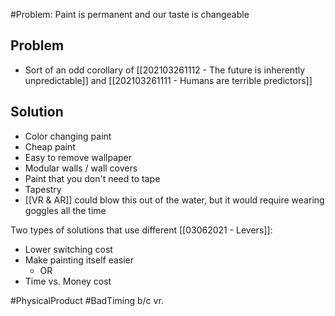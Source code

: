 #Problem: Paint is permanent and our taste is changeable

## Problem
- Sort of an odd corollary of [[202103261112 - The future is inherently unpredictable]] and [[202103261111 - Humans are terrible predictors]]


## Solution
- Color changing paint
- Cheap paint
- Easy to remove wallpaper
- Modular walls / wall covers
- Paint that you don't need to tape
- Tapestry
- [[VR & AR]] could blow this out of the water, but it would require wearing goggles all the time

Two types of solutions that use different [[03062021 - Levers]]:
- Lower switching cost
- Make painting itself easier
	- OR
- Time vs. Money cost

#PhysicalProduct #BadTiming b/c vr.